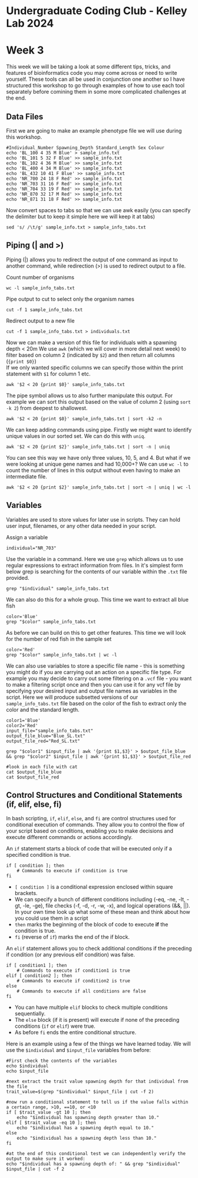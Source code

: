 Undergraduate Coding Club - Kelley Lab 2024
================
Week 3
================

This week we will be taking a look at some different tips, tricks, and features of bioinformatics code you may come across or need to write yourself. 
These tools can all be used in conjunction one another so I have structured this workshop to go through examples of how to use each tool separately before comining them in some more complicated challenges at the end.

## Data Files

First we are going to make an example phenotype file we will use during this workshop. 

```
#Individual_Number Spawning_Depth Standard_Length Sex Colour
echo 'BL_100 4 35 M Blue' > sample_info.txt
echo 'BL_101 5 32 F Blue' >> sample_info.txt
echo 'BL_102 4 36 M Blue' >> sample_info.txt
echo 'BL_400 4 34 M Blue' >> sample_info.txt
echo 'BL_432 10 41 F Blue' >> sample_info.txt
echo 'NR_700 24 18 F Red' >> sample_info.txt
echo 'NR_703 31 16 F Red' >> sample_info.txt
echo 'NR_704 33 19 F Red' >> sample_info.txt
echo 'NR_870 32 17 M Red' >> sample_info.txt
echo 'NR_871 31 18 F Red' >> sample_info.txt
```

Now convert spaces to tabs so that we can use awk easily (you can specify the delimiter but to keep it simple here we will keep it at tabs)
```
sed 's/ /\t/g' sample_info.txt > sample_info_tabs.txt
```

## Piping (| and >)
Piping (|) allows you to redirect the output of one command as input to another command, while redirection (>) is used to redirect output to a file.  

Count number of organisms
```
wc -l sample_info_tabs.txt
```

Pipe output to cut to select only the organism names
```
cut -f 1 sample_info_tabs.txt
```

Redirect output to a new file
```
cut -f 1 sample_info_tabs.txt > individuals.txt
```

Now we can make a version of this file for individuals with a spawning depth < 20m
We use `awk` (which we will cover in more detail next week) to filter based on column 2 (indicated by `$2`) and then return all columns (`{print $0}`)  
If we only wanted specific columns we can specify those within the print statement with `$1` for column 1 etc.
```
awk '$2 < 20 {print $0}' sample_info_tabs.txt
```

The pipe symbol allows us to also further manipulate this output.
For example we can sort this output based on the value of column 2 (using `sort -k 2`) from deepest to shallowest.
```
awk '$2 < 20 {print $0}' sample_info_tabs.txt | sort -k2 -n
```

We can keep adding commands using pipe. 
Firstly we might want to identify unique values in our sorted set. We can do this with `uniq`.
```
awk '$2 < 20 {print $2}' sample_info_tabs.txt | sort -n | uniq
```

You can see this way we have only three values, 10, 5, and 4. But what if we were looking at unique gene names and had 10,000+?
We can use `wc -l` to count the number of lines in this output without even having to make an intermediate file. 
```
awk '$2 < 20 {print $2}' sample_info_tabs.txt | sort -n | uniq | wc -l
```

## Variables
Variables are used to store values for later use in scripts. They can hold user input, filenames, or any other data needed in your script.  

Assign a variable
```
individual="NR_703"
```

Use the variable in a command. Here we use `grep` which allows us to use regular expressions to extract information from files.
In it's simplest form below grep is searching for the contents of our variable within the `.txt` file provided.
```
grep "$individual" sample_info_tabs.txt
```

We can also do this for a whole group. This time we want to extract all blue fish
```
color='Blue'
grep "$color" sample_info_tabs.txt
```

As before we can build on this to get other features. This time we will look for the number of red fish in the sample set
```
color='Red'
grep "$color" sample_info_tabs.txt | wc -l
```

We can also use variables to store a specific file name - this is something you might do if you are carrying out an action on a specific file type.
For example you may decide to carry out some filtering on a `.vcf` file - you want to make a filtering script once and then you can use it for any vcf file by specifying your desired input and output file names as variables in the script. Here we will produce subsetted versions of our `sample_info_tabs.txt` file based on the color of the fish to extract only the color and the standard length.

```
color1='Blue'
color2='Red'
input_file="sample_info_tabs.txt"
output_file_blue="Blue_SL.txt"
output_file_red="Red_SL.txt"

grep "$color1" $input_file | awk '{print $1,$3}' > $output_file_blue && grep "$color2" $input_file | awk '{print $1,$3}' > $output_file_red

#look in each file with cat
cat $output_file_blue
cat $output_file_red

```

## Control Structures and Conditional Statements (if, elif, else, fi)

In bash scripting, `if`, `elif`, `else`, and `fi` are control structures used for conditional execution of commands. They allow you to control the flow of your script based on conditions, enabling you to make decisions and execute different commands or actions accordingly.  

An `if` statement starts a block of code that will be executed only if a specified condition is true.

```
if [ condition ]; then
    # Commands to execute if condition is true
fi
```

- `[ condition ]` is a conditional expression enclosed within square brackets. 
- We can specify a bunch of different conditions including (-eq, -ne, -lt, -gt, -le, -ge), file checks (-f, -d, -r, -w, -x), and logical operations (&&, ||). In your own time look up what some of these mean and think about how you could use them in a script
- `then` marks the beginning of the block of code to execute **if** the condition is true.
- `fi` (reverse of `if`) marks the end of the if block.

An `elif` statement allows you to check additional conditions if the preceding if condition (or any previous elif condition) was false.

```
if [ condition1 ]; then
    # Commands to execute if condition1 is true
elif [ condition2 ]; then
    # Commands to execute if condition2 is true
else
    # Commands to execute if all conditions are false
fi
```

- You can have multiple `elif` blocks to check multiple conditions sequentially.
- The `else` block (if it is present) will execute if none of the preceding conditions (`if` or `elif`) were true.
- As before `fi` ends the entire conditional structure.

Here is an example using a few of the things we have learned today. We will use the `$individual` and `$input_file` variables from before:
```
#First check the contents of the variables
echo $individual
echo $input_file

#next extract the trait value spawning depth for that individual from the file
trait_value=$(grep "$individual" $input_file | cut -f 2)

#now run a conditional statement to tell us if the value falls within a certain range, >10, ==10, or <10
if [ $trait_value -gt 10 ]; then
    echo "$individual has spawning depth greater than 10."
elif [ $trait_value -eq 10 ]; then
    echo "$individual has a spawning depth equal to 10."
else
    echo "$individual has a spawning depth less than 10."
fi

#at the end of this conditional test we can independently verify the output to make sure it worked:
echo "$individual has a spawning depth of: " && grep "$individual" $input_file | cut -f 2
```
